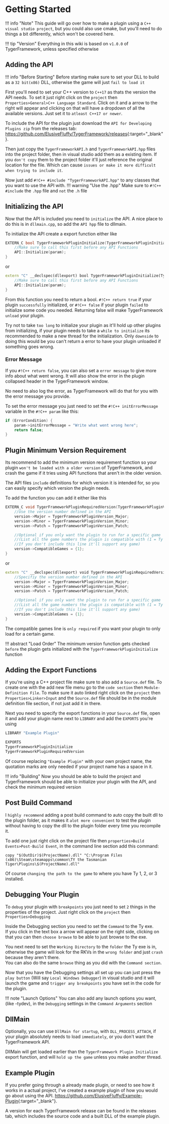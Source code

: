 # Getting Started

!!! info "Note"
    This guide will go over how to make a plugin using a `C++ visual studio project`, but you could also use cmake, but you'll need to do things a bit differently, which won't be covered here.
    
!!! tip "Version"
    Everything in this wiki is based on `v1.0.0` of TygerFramework, unless specified otherwise

## Adding the API

!!! info "Before Starting"
    Before starting make sure to set your DLL to build as a `32 bit(x86)` DLL, otherwise the game will just `fail to load it`

First you'll need to set your C++ version to `C++17` as thats the version the API needs. To set it just right click on the `project` then `Properties>General>C++ Language Standard`. Click on it and a arrow to the right will appear and clicking on that will have a dropdown of all the available versions. Just set it to `atleast C++17 or newer`.

To include the API for the plugin just download the `API for Developing Plugins zip` from the releases tab: [<ins>https://github.com/ElusiveFluffy/TygerFramework/releases<ins>](https://github.com/ElusiveFluffy/TygerFramework/releases){:target="_blank"}.

Then just copy the `TygerFrameworkAPI.h` and `TygerFrameworkAPI.hpp` files into the project folder, then in visual studio add them as a existing item. If you `don't copy` them to the project folder it'll just reference the original location for the file. Which can cause `issues or make it more difficult when trying to include it`.

Now just add `#!C++ #include "TygerFrameworkAPI.hpp"` to any classes that you want to use the API with.
!!! warning "Use the .hpp"
    Make sure to `#!C++ #include` the `.hpp` file and `not` the `.h` file

## Initializing the API

Now that the API is included you need to `initialize` the API. A nice place to do this is in `dllmain.cpp`, so add the `API hpp` file to dllmain.

To initialize the API create a export function either like
```C++
EXTERN_C bool TygerFrameworkPluginInitialize(TygerFrameworkPluginInitializeParam* param) {
    //Make sure to call this first before any API Functions
    API::Initialize(param);
}
```
or
```C++
extern "C" __declspec(dllexport) bool TygerFrameworkPluginInitialize(TygerFrameworkPluginInitializeParam* param) {
    //Make sure to call this first before any API Functions
    API::Initialize(param);
}
```
From this function you need to return a bool. `#!C++ return true` if your plugin `successfully` initialized, or `#!C++ false` if your plugin `failed` to initialize some code you needed. Returning false will make TygerFramework `unload` your plugin.

Try not to take `too long` to initialize your plugin as it'll hold up other plugins from initializing, if your plugin needs to take a `while to initialize` its recommended to make a new thread for the initialization. Only `downside` to doing this would be you can't return a error to have your plugin unloaded if something goes wrong.

### Error Message
If you `#!C++ return false`, you can also set a `error message` to give more info about what went wrong. It will also show the error in the plugin collapsed header in the TygerFramework window.

No need to also log the error, as TygerFramework will do that for you with the error message you provide.

To set the error message you just need to set the `#!C++ initErrorMessage` variable in the `#!C++ param` like this:
```C++
if (ErrorCondition) {
    param->initErrorMessage = "Write what went wrong here";
    return false;
}
```

## Plugin Minimum Version Requirement
Its recommend to add the minimum version requirement function so your plugin `won't be loaded with a older version` of TygerFramework, and crash the game if it tries using API functions that aren't in the older version.

The API files `include` definitions for which version it is intended for, so you can easily specify which version the plugin needs.

To add the function you can add it either like this
```C++
EXTERN_C void TygerFrameworkPluginRequiredVersion(TygerFrameworkPluginVersion* version) {
    //Use the version number defined in the API
    version->Major = TygerFrameworkPluginVersion_Major;
    version->Minor = TygerFrameworkPluginVersion_Minor;
    version->Patch = TygerFrameworkPluginVersion_Patch;

    //Optional if you only want the plugin to run for a specific game 
    //(List all the game numbers the plugin is compatible with (1 = Ty 1, 2 = Ty 2, 3 = Ty 3). 
    //If you don't include this line it'll support any game)
    version->CompatibleGames = {1};
}
```
or
```C++
extern "C" __declspec(dllexport) void TygerFrameworkPluginRequiredVersion(TygerFrameworkPluginVersion* version) {
    //Specifiy the version number defined in the API
    version->Major = TygerFrameworkPluginVersion_Major;
    version->Minor = TygerFrameworkPluginVersion_Minor;
    version->Patch = TygerFrameworkPluginVersion_Patch;

    //Optional if you only want the plugin to run for a specific game 
    //(List all the game numbers the plugin is compatible with (1 = Ty 1, 2 = Ty 2, 3 = Ty 3). 
    //If you don't include this line it'll support any game)
    version->CompatibleGames = {1};
}
```

The compatible games line is `only required` if you want your plugin to only load for a certain game.

!!! abstract "Load Order"
    The minimum version function gets checked `before` the plugin gets initialized with the `TygerFrameworkPluginInitialize` function

## Adding the Export Functions

If you're using a C++ project file make sure to also add a `Source.def` file. To create one with the add new file menu go to the `code section` then `Module-Definition File`. To make sure it auto linked right click on the `project` then `Properties>Linker>Input` and the `Source.def` file should be in the module definition file section, if not just add it in there.

Next you need to specify the export functions in your `Source.def` file, open it and add your plugin name next to `LIBRARY` and add the `EXPORTS` you're using
```C++
LIBRARY "Example Plugin"

EXPORTS
TygerFrameworkPluginInitialize
TygerFrameworkPluginRequiredVersion
```
Of course replacing `"Example Plugin"` with your own project name, the quotation marks are only needed if your project name has a space in it.

!!! info "Building"
    Now you should be able to build the project and TygerFramework should be able to initialize your plugin with the API, and check the minimum required version

## Post Build Command

I `highly recommend` adding a post build command to auto copy the built dll to the plugin folder, as it makes it `alot more convenient` to test the plugin without having to copy the dll to the plugin folder every time you recompile it.

To add one just right click on the project file then `properties>Build Events>Post-Build Event`, in the command line section add this command:
```batch
copy "$(OutDir)$(ProjectName).dll" "C:\Program Files (x86)\Steam\steamapps\common\TY the Tasmanian Tiger\Plugins\$(ProjectName).dll"
```
Of course `changing the path to the game` to where you have Ty 1, 2, or 3 installed.

## Debugging Your Plugin

To `debug` your plugin with `breakpoints` you just need to set `2` things in the properties of the project. Just right click on the `project` then `Properties>Debugging`

Inside the Debugging section you need to set the `Command` to the Ty exe.  
If you click in the text box a arrow will appear on the right side, clicking on that you can then `choose browse` to be able to just browse to the exe.

You next need to set the `Working Directory` to the `folder` the Ty exe is in, otherwise the game will look for the RKVs in the `wrong folder` and just `crash` because they aren't there.  
You can also do the same `browse` thing as you did with the `Command section`.

Now that you have the Debugging settings all set up you can just press the `play button` (Will say `Local Windows Debugger`) in visual studio and it will launch the game and `trigger any breakpoints` you have set in the code for the plugin.

!!! note "Launch Options"
    You can also add any launch options you want, (like -tydev), in the `Debugging` settings in the `Command Arguments` section

## DllMain

Optionally, you can use `DllMain for startup`, with `DLL_PROCESS_ATTACH`, if your plugin absolutely needs to load `immediately`, or you don't want the TygerFramework API.

DllMain will get loaded earlier than the `TygerFramework Plugin Initialize` export function, and will `hold up the game` unless you make another thread.

## Example Plugin
If you prefer going through a already made plugin, or need to see how it works in a actual project, I've created a example plugin of how you would go about using the API. [<ins>https://github.com/ElusiveFluffy/Example-Plugin</ins>](https://github.com/ElusiveFluffy/Example-Plugin){:target="_blank"}.

A version for each TygerFramework release can be found in the releases tab, which includes the source code and a built DLL of the example plugin.